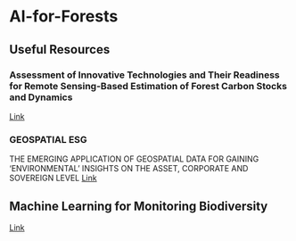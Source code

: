 # AI-for-Forests

## Useful Resources
### Assessment of Innovative Technologies and Their Readiness for Remote Sensing-Based Estimation of Forest Carbon Stocks and Dynamics
[Link](https://www.forestcarbonpartnership.org/sites/fcp/files/assessment_of_innovative_technologies_and_their_readiness_for_rs_based_estimation_of_forest_carbon_stocks_and_dynamics.pdf)


### GEOSPATIAL ESG
THE EMERGING APPLICATION OF GEOSPATIAL DATA FOR GAINING ‘ENVIRONMENTAL’
INSIGHTS ON THE ASSET, CORPORATE AND SOVEREIGN LEVEL [Link](https://www.wwf.org.uk/sites/default/files/2022-01/Geospatial_ESG_Report.pdf) 

## Machine Learning for Monitoring Biodiversity
[Link](https://www.youtube.com/watch?v=PpdNGjOtC20)
